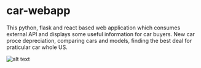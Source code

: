 # car-webapp
This python, flask and react based web application which consumes external API and displays some useful information for car buyers. 
New car proce depreciation, comparing cars and models, finding the best deal for praticular car whole US.


![alt text](/Users/boyanbenev/carapp-git/car-webapp/Capture.JPG)
